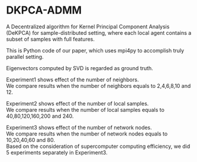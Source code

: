 # DKPCA-ADMM
A Decentralized algorithm for Kernel Principal Component Analysis (DeKPCA) for sample-distributed setting, where each local agent contains a subset of samples with full features.

This is Python code of our paper, which uses mpi4py to accomplish truly parallel setting.

Eigenvectors computed by SVD is regarded as ground truth.

Experiment1 shows effect of the number of neighbors.   
We compare results when the number of neighbors equals to 2,4,6,8,10 and 12.

Experiment2 shows effect of the number of local samples.  
We compare results when the number of local samples equals to 40,80,120,160,200 and 240.

Experiment3 shows effect of the number of network nodes.  
We compare results when the number of network nodes equals to 10,20,40,60 and 80.  
Based on the consideration of supercomputer computing efficiency, we did 5 experiments separately in Experiment3.
